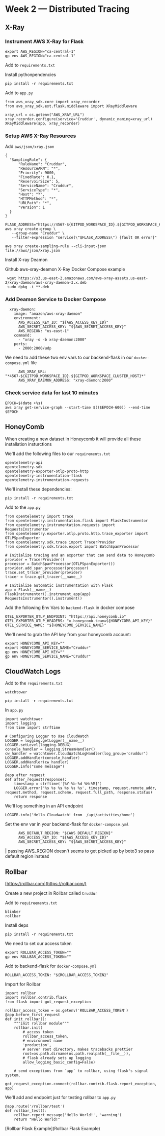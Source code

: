 # Week 2 — Distributed Tracing

## X-Ray

### Instrument AWS X-Ray for Flask

```
export AWS_REGION="ca-central-1"
gp env AWS_REGION="ca-central-1"

```

Add to ``` requirements.txt ```

Install pythonpendencies

```
pip install -r requirements.txt

```

Add to ``` app.py ```

```
from aws_xray_sdk.core import xray_recorder
from aws_xray_sdk.ext.flask.middleware import XRayMiddleware

```

```
xray_url = os.getenv("AWS_XRAY_URL")
xray_recorder.configure(service='Cruddur', dynamic_naming=xray_url)
XRayMiddleware(app, xray_recorder)

```

### Setup AWS X-Ray Resources

Add ``` aws/json/xray.json ```

```
{
  "SamplingRule": {
      "RuleName": "Cruddur",
      "ResourceARN": "*",
      "Priority": 9000,
      "FixedRate": 0.1,
      "ReservoirSize": 5,
      "ServiceName": "Cruddur",
      "ServiceType": "*",
      "Host": "*",
      "HTTPMethod": "*",
      "URLPath": "*",
      "Version": 1
  }
}

```

```
FLASK_ADDRESS="https://4567-${GITPOD_WORKSPACE_ID}.${GITPOD_WORKSPACE_CLUSTER_HOST}"
aws xray create-group \
   --group-name "Cruddur" \
   --filter-expression "service(\"$FLASK_ADDRESS\") {fault OR error}"

```

```
aws xray create-sampling-rule --cli-input-json file://aws/json/xray.json

```

Install X-ray Deamon

Github aws-xray-deamon X-Ray Docker Compose example

```
 wget https://s3.us-east-2.amazonaws.com/aws-xray-assets.us-east-2/xray-daemon/aws-xray-daemon-3.x.deb
 sudo dpkg -i **.deb

```

### Add Deamon Service to Docker Compose

```
  xray-daemon:
    image: "amazon/aws-xray-daemon"
    environment:
      AWS_ACCESS_KEY_ID: "${AWS_ACCESS_KEY_ID}"
      AWS_SECRET_ACCESS_KEY: "${AWS_SECRET_ACCESS_KEY}"
      AWS_REGION: "us-east-1"
    command:
      - "xray -o -b xray-daemon:2000"
    ports:
      - 2000:2000/udp

```

We need to add these two env vars to our backend-flask in our ``` docker-compose.yml ``` file

```
      AWS_XRAY_URL: "*4567-${GITPOD_WORKSPACE_ID}.${GITPOD_WORKSPACE_CLUSTER_HOST}*"
      AWS_XRAY_DAEMON_ADDRESS: "xray-daemon:2000"

```

 ### Check service data for last 10 minutes
 
 ```
 EPOCH=$(date +%s)
aws xray get-service-graph --start-time $(($EPOCH-600)) --end-time $EPOCH
 
 ```
 
 ## HoneyComb
 
 When creating a new dataset in Honeycomb it will provide all these installation insturctions

We'll add the following files to our ``` requirements.txt ```

```
opentelemetry-api 
opentelemetry-sdk 
opentelemetry-exporter-otlp-proto-http 
opentelemetry-instrumentation-flask 
opentelemetry-instrumentation-requests

```
 

We'll install these dependencies:

```
pip install -r requirements.txt

```

Add to the ``` app.py ```

```
from opentelemetry import trace
from opentelemetry.instrumentation.flask import FlaskInstrumentor
from opentelemetry.instrumentation.requests import RequestsInstrumentor
from opentelemetry.exporter.otlp.proto.http.trace_exporter import OTLPSpanExporter
from opentelemetry.sdk.trace import TracerProvider
from opentelemetry.sdk.trace.export import BatchSpanProcessor

```

```
# Initialize tracing and an exporter that can send data to Honeycomb
provider = TracerProvider()
processor = BatchSpanProcessor(OTLPSpanExporter())
provider.add_span_processor(processor)
trace.set_tracer_provider(provider)
tracer = trace.get_tracer(__name__)

```

```
# Initialize automatic instrumentation with Flask
app = Flask(__name__)
FlaskInstrumentor().instrument_app(app)
RequestsInstrumentor().instrument()

```

Add the following Env Vars to ``` backend-flask ``` in docker compose

```
OTEL_EXPORTER_OTLP_ENDPOINT: "https://api.honeycomb.io"
OTEL_EXPORTER_OTLP_HEADERS: "x-honeycomb-team=${HONEYCOMB_API_KEY}"
OTEL_SERVICE_NAME: "${HONEYCOMB_SERVICE_NAME}"

```

We'll need to grab the API key from your honeycomb account:

```
export HONEYCOMB_API_KEY=""
export HONEYCOMB_SERVICE_NAME="Cruddur"
gp env HONEYCOMB_API_KEY=""
gp env HONEYCOMB_SERVICE_NAME="Cruddur"

```

## CloudWatch Logs

Add to the ``` requirements.txt ```

```
watchtower

```

```
pip install -r requirements.txt

```


In ``` app.py ```

```
import watchtower
import logging
from time import strftime

```

```
# Configuring Logger to Use CloudWatch
LOGGER = logging.getLogger(__name__)
LOGGER.setLevel(logging.DEBUG)
console_handler = logging.StreamHandler()
cw_handler = watchtower.CloudWatchLogHandler(log_group='cruddur')
LOGGER.addHandler(console_handler)
LOGGER.addHandler(cw_handler)
LOGGER.info("some message")

```

```
@app.after_request
def after_request(response):
    timestamp = strftime('[%Y-%b-%d %H:%M]')
    LOGGER.error('%s %s %s %s %s %s', timestamp, request.remote_addr, request.method, request.scheme, request.full_path, response.status)
    return response

```

We'll log something in an API endpoint

```
LOGGER.info('Hello Cloudwatch! from  /api/activities/home')

```

Set the env var in your backend-flask for ``` docker-compose.yml ```

```
      AWS_DEFAULT_REGION: "${AWS_DEFAULT_REGION}"
      AWS_ACCESS_KEY_ID: "${AWS_ACCESS_KEY_ID}"
      AWS_SECRET_ACCESS_KEY: "${AWS_SECRET_ACCESS_KEY}"

```

| passing AWS_REGION doesn't seems to get picked up by boto3 so pass default region instead


## Rollbar

[https://rollbar.com](https://rolbar.com/)


Create a new project in Rollbar called ``` Cruddur ```

Add to ``` requireements.txt ```

```
blinker
rollbar

```

Install deps

``` pip install -r requirements.txt ```

We need to set our access token

```
export ROLLBAR_ACCESS_TOKEN=""
gp env ROLLBAR_ACCESS_TOKEN=""

```

Add to backend-flask for ``` docker-compose.yml ```

```
ROLLBAR_ACCESS_TOKEN: "${ROLLBAR_ACCESS_TOKEN}"

```

Import for Rollbar

```
import rollbar
import rollbar.contrib.flask
from flask import got_request_exception

```

```
rollbar_access_token = os.getenv('ROLLBAR_ACCESS_TOKEN')
@app.before_first_request
def init_rollbar():
    """init rollbar module"""
    rollbar.init(
        # access token
        rollbar_access_token,
        # environment name
        'production',
        # server root directory, makes tracebacks prettier
        root=os.path.dirname(os.path.realpath(__file__)),
        # flask already sets up logging
        allow_logging_basic_config=False)

    # send exceptions from `app` to rollbar, using flask's signal system.
    got_request_exception.connect(rollbar.contrib.flask.report_exception, app)

```

We'll add and endpoint just for testing rollbar to ``` app.py ```

```
@app.route('/rollbar/test')
def rollbar_test():
    rollbar.report_message('Hello World!', 'warning')
    return "Hello World!"

```

[Rollbar Flask Example](Rollbar Flask Example)

















